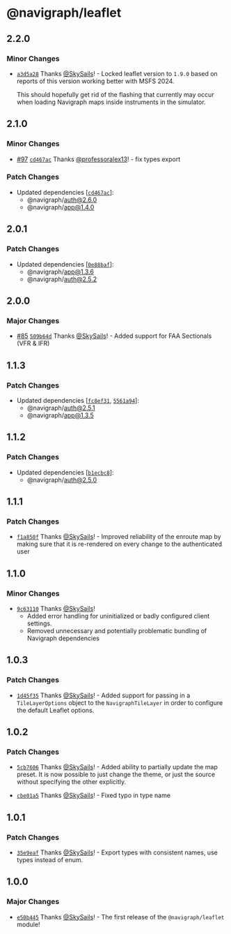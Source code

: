 # @navigraph/leaflet

## 2.2.0

### Minor Changes

- [`a3d5a28`](https://github.com/Navigraph/navigraph-js-sdk/commit/a3d5a2879360dfec1366f47144bc453a0e36ead5) Thanks [@SkySails](https://github.com/SkySails)! - Locked leaflet version to `1.9.0` based on reports of this version working better with MSFS 2024.

  This should hopefully get rid of the flashing that currently may occur when loading Navigraph maps inside instruments in the simulator.

## 2.1.0

### Minor Changes

- [#97](https://github.com/Navigraph/navigraph-js-sdk/pull/97) [`cd467ac`](https://github.com/Navigraph/navigraph-js-sdk/commit/cd467ac5db40b9a01a13ee358b0fbdb41a485af1) Thanks [@professoralex13](https://github.com/professoralex13)! - fix types export

### Patch Changes

- Updated dependencies [[`cd467ac`](https://github.com/Navigraph/navigraph-js-sdk/commit/cd467ac5db40b9a01a13ee358b0fbdb41a485af1)]:
  - @navigraph/auth@2.6.0
  - @navigraph/app@1.4.0

## 2.0.1

### Patch Changes

- Updated dependencies [[`0e88baf`](https://github.com/Navigraph/navigraph-js-sdk/commit/0e88baff14209d4179ee0f70b2292626817cd2f4)]:
  - @navigraph/app@1.3.6
  - @navigraph/auth@2.5.2

## 2.0.0

### Major Changes

- [#85](https://github.com/Navigraph/navigraph-js-sdk/pull/85) [`509b64d`](https://github.com/Navigraph/navigraph-js-sdk/commit/509b64d7db964fbacdab391a4c6db806b8d91f7c) Thanks [@SkySails](https://github.com/SkySails)! - Added support for FAA Sectionals (VFR & IFR)

## 1.1.3

### Patch Changes

- Updated dependencies [[`fc8ef31`](https://github.com/Navigraph/navigraph-js-sdk/commit/fc8ef31c1a09b6ccf465ab0c91a58b7e59da9c99), [`5561a94`](https://github.com/Navigraph/navigraph-js-sdk/commit/5561a94808514046d8dd1b924b5a8b1101818a04)]:
  - @navigraph/auth@2.5.1
  - @navigraph/app@1.3.5

## 1.1.2

### Patch Changes

- Updated dependencies [[`b1ecbc8`](https://github.com/Navigraph/navigraph-js-sdk/commit/b1ecbc89f6fe1c951bcf9a04d8cd03eba2342037)]:
  - @navigraph/auth@2.5.0

## 1.1.1

### Patch Changes

- [`f1a850f`](https://github.com/Navigraph/navigraph-js-sdk/commit/f1a850fd7ea613ba9467b93d7643de2887dcc97e) Thanks [@SkySails](https://github.com/SkySails)! - Improved reliability of the enroute map by making sure that it is re-rendered on every change to the authenticated user

## 1.1.0

### Minor Changes

- [`9c63110`](https://github.com/Navigraph/navigraph-js-sdk/commit/9c63110fac945ac8ff5035215453aa24fb216069) Thanks [@SkySails](https://github.com/SkySails)!
  - Added error handling for uninitialized or badly configured client settings.
  - Removed unnecessary and potentially problematic bundling of Navigraph dependencies

## 1.0.3

### Patch Changes

- [`1d45f35`](https://github.com/Navigraph/navigraph-js-sdk/commit/1d45f356143b84b102bccf939b87ce9cd8328377) Thanks [@SkySails](https://github.com/SkySails)! - Added support for passing in a `TileLayerOptions` object to the `NavigraphTileLayer` in order to configure the default Leaflet options.

## 1.0.2

### Patch Changes

- [`5cb7606`](https://github.com/Navigraph/navigraph-js-sdk/commit/5cb7606baa7acfe8fdd9060b31795e0170a90cd3) Thanks [@SkySails](https://github.com/SkySails)! - Added ability to partially update the map preset. It is now possible to just change the theme, or just the source without specifying the other explicitly.

- [`cbe01a5`](https://github.com/Navigraph/navigraph-js-sdk/commit/cbe01a52bec0a0bfe3086ae83700733dc0e7bc9c) Thanks [@SkySails](https://github.com/SkySails)! - Fixed typo in type name

## 1.0.1

### Patch Changes

- [`35e9eaf`](https://github.com/Navigraph/navigraph-js-sdk/commit/35e9eaf64d471f2d88e32e6ad147f6b98aa529c9) Thanks [@SkySails](https://github.com/SkySails)! - Export types with consistent names, use types instead of enum.

## 1.0.0

### Major Changes

- [`e50b445`](https://github.com/Navigraph/navigraph-js-sdk/commit/e50b44549d18bb45c32e920ed19b5c683e0f88b8) Thanks [@SkySails](https://github.com/SkySails)! - The first release of the `@navigraph/leaflet` module!
